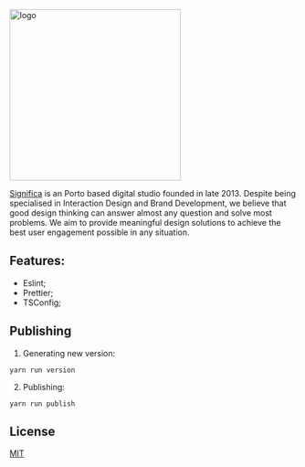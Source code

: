 <a href="https://significa.co"><img src="https://user-images.githubusercontent.com/4838076/70076649-20d29b00-15f7-11ea-9379-e2fa1889a525.png" alt="logo" width="300px"></a>

[Significa](https://significa.pt/) is an Porto based digital studio founded in late 2013. Despite being specialised in Interaction Design and Brand Development, we believe that good design thinking can answer almost any question and solve most problems. We aim to provide meaningful design solutions to achieve the best user engagement possible in any situation.

## Features:

- Eslint;
- Prettier;
- TSConfig;

## Publishing

1. Generating new version:

`yarn run version`

2. Publishing:

`yarn run publish`

## License

[MIT](https://github.com/Significa/significa-style/blob/master/LICENSE)
